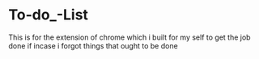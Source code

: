 # To-do_-List
This is for the extension of chrome which i built for my self to get the job done if incase i forgot things that ought to be done
